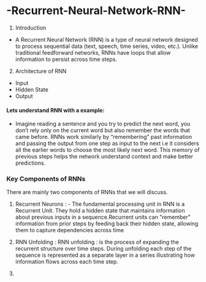 # -Recurrent-Neural-Network-RNN-

1. Introduction
- A Recurrent Neural Network (RNN) is a type of neural network designed to process sequential data (text, speech, time series, video, etc.).
Unlike traditional feedforward networks, RNNs have loops that allow information to persist across time steps.

2. Architecture of RNN
- Input 
- Hidden State
- Output 
#### Lets understand RNN with a example:
- Imagine reading a sentence and you try to predict the next word, you don’t rely only on the current word but also remember the words that came before. RNNs work similarly by “remembering” past information and passing the output from one step as input to the next i.e it considers all the earlier words to choose the most likely next word. This memory of previous steps helps the network understand context and make better predictions.

### Key Components of RNNs
There are mainly two components of RNNs that we will discuss.

1. Recurrent Neurons : - The fundamental processing unit in RNN is a Recurrent Unit. They hold a hidden state that maintains information about previous inputs in a sequence.Recurrent units can "remember" information from prior steps by feeding back their hidden state, allowing them to capture dependencies across time

2. RNN Unfolding : RNN unfolding : is the process of expanding the recurrent structure over time steps. During unfolding each step of the sequence is represented as a separate layer in a series illustrating how information flows across each time step.
4. 
